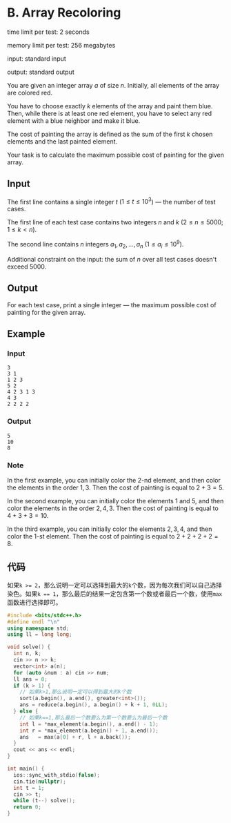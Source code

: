 # B. Array Recoloring

time limit per test: 2 seconds

memory limit per test: 256 megabytes

input: standard input

output: standard output

You are given an integer array $a$ of size $n$. Initially, all elements of the array are colored red.

You have to choose exactly $k$ elements of the array and paint them blue. Then, while there is at least one red element, you have to select any red element with a blue neighbor and make it blue.

The cost of painting the array is defined as the sum of the first $k$ chosen elements and the last painted element.

Your task is to calculate the maximum possible cost of painting for the given array.

## **Input**

The first line contains a single integer $t$ ($1 \le t \le 10^3$) — the number of test cases.

The first line of each test case contains two integers $n$ and $k$ ($2 \le n \le 5000$; $1 \le k \lt n$).

The second line contains $n$ integers $a_1, a_2, \dots, a_n$ ($1 \le a_i \le 10^9$).

Additional constraint on the input: the sum of $n$ over all test cases doesn't exceed $5000$.

## **Output**

For each test case, print a single integer — the maximum possible cost of painting for the given array.

## Example

### Input

```
3
3 1
1 2 3
5 2
4 2 3 1 3
4 3
2 2 2 2
```

### Output

```
5
10
8
```

### **Note**

In the first example, you can initially color the $2$\-nd element, and then color the elements in the order $1, 3$. Then the cost of painting is equal to $2+3=5$.

In the second example, you can initially color the elements $1$ and $5$, and then color the elements in the order $2, 4, 3$. Then the cost of painting is equal to $4+3+3=10$.

In the third example, you can initially color the elements $2, 3, 4$, and then color the $1$\-st element. Then the cost of painting is equal to $2+2+2+2=8$.

## 代码

​	如果`k >= 2`，那么说明一定可以选择到最大的`k`个数，因为每次我们可以自己选择染色。如果`k == 1`，那么最后的结果一定包含第一个数或者最后一个数，使用`max`函数进行选择即可。

```cpp
#include <bits/stdc++.h>
#define endl "\n"
using namespace std;
using ll = long long;

void solve() {
  int n, k;
  cin >> n >> k;
  vector<int> a(n);
  for (auto &num : a) cin >> num;
  ll ans = 0;
  if (k > 1) {
    // 如果k>1,那么说明一定可以得到最大的k个数
    sort(a.begin(), a.end(), greater<int>());
    ans = reduce(a.begin(), a.begin() + k + 1, 0LL);
  } else {
    // 如果k==1,那么最后一个数要么为第一个数要么为最后一个数
    int l = *max_element(a.begin(), a.end() - 1);
    int r = *max_element(a.begin() + 1, a.end());
    ans   = max(a[0] + r, l + a.back());
  }
  cout << ans << endl;
}

int main() {
  ios::sync_with_stdio(false);
  cin.tie(nullptr);
  int t = 1;
  cin >> t;
  while (t--) solve();
  return 0;
}
```

